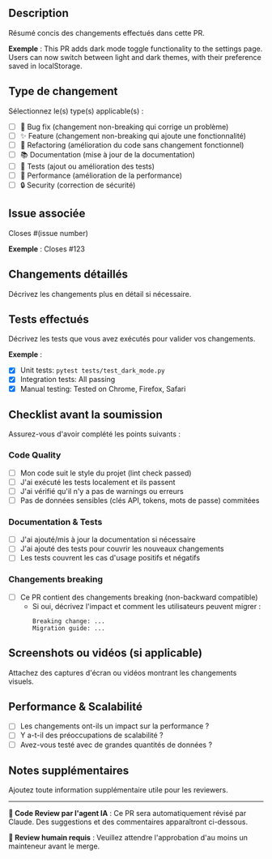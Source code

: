 ## Description
Résumé concis des changements effectués dans cette PR.

**Exemple** : This PR adds dark mode toggle functionality to the settings page. Users can now switch between light and dark themes, with their preference saved in localStorage.

## Type de changement
Sélectionnez le(s) type(s) applicable(s) :
- [ ] 🐛 Bug fix (changement non-breaking qui corrige un problème)
- [ ] ✨ Feature (changement non-breaking qui ajoute une fonctionnalité)
- [ ] 🔧 Refactoring (amélioration du code sans changement fonctionnel)
- [ ] 📚 Documentation (mise à jour de la documentation)
- [ ] 🧪 Tests (ajout ou amélioration des tests)
- [ ] 🚀 Performance (amélioration de la performance)
- [ ] 🔒 Security (correction de sécurité)

## Issue associée
Closes #(issue number)

**Exemple** : Closes #123

## Changements détaillés
Décrivez les changements plus en détail si nécessaire.

## Tests effectués
Décrivez les tests que vous avez exécutés pour valider vos changements.

**Exemple** :
- [x] Unit tests: `pytest tests/test_dark_mode.py`
- [x] Integration tests: All passing
- [x] Manual testing: Tested on Chrome, Firefox, Safari

## Checklist avant la soumission
Assurez-vous d'avoir complété les points suivants :

### Code Quality
- [ ] Mon code suit le style du projet (lint check passed)
- [ ] J'ai exécuté les tests localement et ils passent
- [ ] J'ai vérifié qu'il n'y a pas de warnings ou erreurs
- [ ] Pas de données sensibles (clés API, tokens, mots de passe) commitées

### Documentation & Tests
- [ ] J'ai ajouté/mis à jour la documentation si nécessaire
- [ ] J'ai ajouté des tests pour couvrir les nouveaux changements
- [ ] Les tests couvrent les cas d'usage positifs et négatifs

### Changements breaking
- [ ] Ce PR contient des changements breaking (non-backward compatible)
  - Si oui, décrivez l'impact et comment les utilisateurs peuvent migrer :
    ```
    Breaking change: ...
    Migration guide: ...
    ```

## Screenshots ou vidéos (si applicable)
Attachez des captures d'écran ou vidéos montrant les changements visuels.

## Performance & Scalabilité
- [ ] Les changements ont-ils un impact sur la performance ?
- [ ] Y a-t-il des préoccupations de scalabilité ?
- [ ] Avez-vous testé avec de grandes quantités de données ?

## Notes supplémentaires
Ajoutez toute information supplémentaire utile pour les reviewers.

---

**🤖 Code Review par l'agent IA** : Ce PR sera automatiquement révisé par Claude. Des suggestions et des commentaires apparaîtront ci-dessous.

**👥 Review humain requis** : Veuillez attendre l'approbation d'au moins un mainteneur avant le merge.
